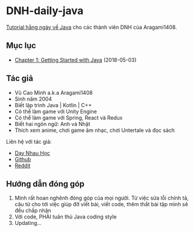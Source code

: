 # DNH-daily-java

[Tutorial hằng ngày về Java](https://daynhauhoc.com/t/du-dinh-viet-tutorial-ve-java/65262) cho các thành viên DNH của Aragami1408.

## Mục lục

- [Chapter 1: Getting Started with Java](Chapter1/README.md) (2018-05-03)

## Tác giả

- Vũ Cao Minh a.k.a Aragami1408
- Sinh năm 2004
- Biết lập trình Java | Kotlin | C++
- Có thể làm game với Unity Engine
- Có thể làm game với Spring, React và Redux
- Biết hai ngôn ngữ: Anh và Nhật
- Thích xem anime, chơi game âm nhạc, chơi Untertale và đọc sách

Liên hệ với tác giả:

- [Dạy Nhau Học](https://daynhauhoc.com/u/harrycoder/summary)
- [Github](https://github.com/Aragami1408)
- [Reddit](https://www.reddit.com/user/Aragami1408/)

## Hướng dẫn đóng góp

1. Mình rất hoan nghênh đóng góp của mọi người. Từ việc sửa lỗi chính tả, câu từ cho tới việc giúp đỡ viết bài, viết code, thêm thắt bài tập mình sẽ đều chấp nhận
2. Với code, PHẢI tuân thủ Java coding style
3. Updating...
